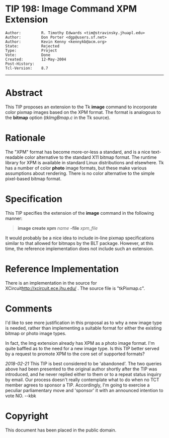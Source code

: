 # TIP 198: Image Command XPM Extension
	Author:         R. Timothy Edwards <tim@stravinsky.jhuapl.edu>
	Author:         Don Porter <dgp@users.sf.net>
	Author:         Kevin Kenny <kennykb@acm.org>
	State:          Rejected
	Type:           Project
	Vote:           Done
	Created:        12-May-2004
	Post-History:   
	Tcl-Version:    8.7
-----

# Abstract

This TIP proposes an extension to the Tk **image** command to
incorporate color pixmap images based on the XPM format.  The format
is analogous to the **bitmap** option \(_tkImgBmap.c_ in the Tk
source\).

# Rationale

The "XPM" format has become more-or-less a standard, and is a nice
text-readable color alternative to the standard X11 bitmap format.
The runtime library for XPM is available in standard Linux
distributions and elsewhere.  Tk has a number of color **photo**
image formats, but these make various assumptions about rendering.
There is no color alternative to the simple pixel-based bitmap format.

# Specification

This TIP specifies the extension of the **image** command in the
following manner:

 > **image create xpm** _name_ **-file** _xpm\_file_

It would probably be a nice idea to include in-line pixmap
specifications similar to that allowed for bitmaps by the BLT package.
However, at this time, the reference implementation does not include
such an extension.

# Reference Implementation

There is an implementation in the source for
XCircuit<http://xcircuit.ece.jhu.edu/> .  The source file is
"tkPixmap.c".

# Comments

I'd like to see more justification in this proposal
as to why a new image type is needed, rather than
implementing a suitable format for either the existing
bitmap or photo image types.  

In fact, the Img extension already has XPM as a photo
image format.  I'm quite baffled as to the need for a new
image type.  Is this TIP better served by a request to
promote XPM to the core set of supported formats?

_2018-02-21_ This TIP is best considered to be 'abandoned'. The two
queries above had been presented to the original author shortly after
the TIP was introduced, and he never replied either to them or to a
repeat status inquiry by email.  Our process doesn't really
contemplate what to do when no TCT member agrees to sponsor a
TIP. Accordingly, I'm going to exercise a peculiar parliamentary move
and 'sponsor' it with an announced intention to vote NO.  --kbk

# Copyright

This document has been placed in the public domain.

